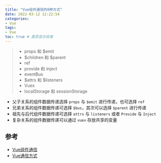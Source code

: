 ```yaml
---
title: "Vue组件通信的8种方式"
date: 2022-03-12 12:22:54
categories:
- Vue
tags:
- Vue
toc: true # 是否显示目录
---
```


> * props 和 $emit
> * $children 和 $parent
> * ref
> * provide 和 inject
> * eventBus
> * $attrs 和 $listeners
> * Vuex
> * localStorage 和 sessionStorage

<!-- more -->
* 父子关系的组件数据传递选择 `props` 与 `$emit` 进行传递，也可选择 `ref`
* 兄弟关系的组件数据传递可选择 `$bus`，其次可以选择 `$parent` 进行传递
* 祖先与后代组件数据传递可选择 `attrs` 与 `listeners` 或者 `Provide` 与 `Inject`
* 复杂关系的组件数据传递可以通过 `vuex` 存放共享的变量
## 参考
* [Vue组件通信](https://juejin.cn/post/6844903887162310669#comment)
* [Vue通信方式](https://www.developers.pub/wiki/1065322/1065399)
